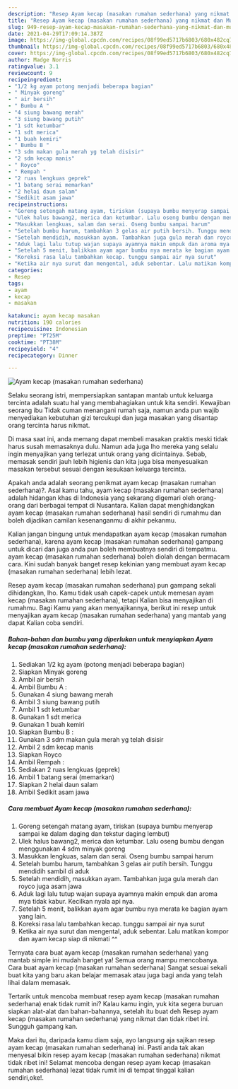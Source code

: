 ```yaml
---
description: "Resep Ayam kecap (masakan rumahan sederhana) yang nikmat dan Mudah Dibuat"
title: "Resep Ayam kecap (masakan rumahan sederhana) yang nikmat dan Mudah Dibuat"
slug: 949-resep-ayam-kecap-masakan-rumahan-sederhana-yang-nikmat-dan-mudah-dibuat
date: 2021-04-29T17:09:14.387Z
image: https://img-global.cpcdn.com/recipes/08f99ed5717b6803/680x482cq70/ayam-kecap-masakan-rumahan-sederhana-foto-resep-utama.jpg
thumbnail: https://img-global.cpcdn.com/recipes/08f99ed5717b6803/680x482cq70/ayam-kecap-masakan-rumahan-sederhana-foto-resep-utama.jpg
cover: https://img-global.cpcdn.com/recipes/08f99ed5717b6803/680x482cq70/ayam-kecap-masakan-rumahan-sederhana-foto-resep-utama.jpg
author: Madge Norris
ratingvalue: 3.1
reviewcount: 9
recipeingredient:
- "1/2 kg ayam potong menjadi beberapa bagian"
- " Minyak goreng"
- " air bersih"
- " Bumbu A "
- "4 siung bawang merah"
- "3 siung bawang putih"
- "1 sdt ketumbar"
- "1 sdt merica"
- "1 buah kemiri"
- " Bumbu B "
- "3 sdm makan gula merah yg telah disisir"
- "2 sdm kecap manis"
- " Royco"
- " Rempah "
- "2 ruas lengkuas geprek"
- "1 batang serai memarkan"
- "2 helai daun salam"
- "Sedikit asam jawa"
recipeinstructions:
- "Goreng setengah matang ayam, tiriskan (supaya bumbu menyerap sampai ke dalam daging dan tekstur daging lembut)"
- "Ulek halus bawang2, merica dan ketumbar. Lalu oseng bumbu dengan menggunakan 4 sdm minyak goreng"
- "Masukkan lengkuas, salam dan serai. Oseng bumbu sampai harum"
- "Setelah bumbu harum, tambahkan 3 gelas air putih bersih. Tunggu mendidih sambil di aduk"
- "Setelah mendidih, masukkan ayam. Tambahkan juga gula merah dan royco juga asam jawa"
- "Aduk lagi lalu tutup wajan supaya ayamnya makin empuk dan aroma mya tidak kabur. Kecilkan nyala api nya."
- "Setelah 5 menit, balikkan ayam agar bumbu nya merata ke bagian ayam yang lain."
- "Koreksi rasa lalu tambahkan kecap. tunggu sampai air nya surut"
- "Ketika air nya surut dan mengental, aduk sebentar. Lalu matikan kompor dan ayam kecap siap di nikmati ^^"
categories:
- Resep
tags:
- ayam
- kecap
- masakan

katakunci: ayam kecap masakan 
nutrition: 190 calories
recipecuisine: Indonesian
preptime: "PT25M"
cooktime: "PT38M"
recipeyield: "4"
recipecategory: Dinner

---
```



![Ayam kecap (masakan rumahan sederhana)](https://img-global.cpcdn.com/recipes/08f99ed5717b6803/680x482cq70/ayam-kecap-masakan-rumahan-sederhana-foto-resep-utama.jpg)

Selaku seorang istri, mempersiapkan santapan mantab untuk keluarga tercinta adalah suatu hal yang membahagiakan untuk kita sendiri. Kewajiban seorang ibu Tidak cuman menangani rumah saja, namun anda pun wajib menyediakan kebutuhan gizi tercukupi dan juga masakan yang disantap orang tercinta harus nikmat.

Di masa  saat ini, anda memang dapat membeli masakan praktis meski tidak harus susah memasaknya dulu. Namun ada juga lho mereka yang selalu ingin menyajikan yang terlezat untuk orang yang dicintainya. Sebab, memasak sendiri jauh lebih higienis dan kita juga bisa menyesuaikan masakan tersebut sesuai dengan kesukaan keluarga tercinta. 



Apakah anda adalah seorang penikmat ayam kecap (masakan rumahan sederhana)?. Asal kamu tahu, ayam kecap (masakan rumahan sederhana) adalah hidangan khas di Indonesia yang sekarang digemari oleh orang-orang dari berbagai tempat di Nusantara. Kalian dapat menghidangkan ayam kecap (masakan rumahan sederhana) hasil sendiri di rumahmu dan boleh dijadikan camilan kesenanganmu di akhir pekanmu.

Kalian jangan bingung untuk mendapatkan ayam kecap (masakan rumahan sederhana), karena ayam kecap (masakan rumahan sederhana) gampang untuk dicari dan juga anda pun boleh membuatnya sendiri di tempatmu. ayam kecap (masakan rumahan sederhana) boleh diolah dengan bermacam cara. Kini sudah banyak banget resep kekinian yang membuat ayam kecap (masakan rumahan sederhana) lebih lezat.

Resep ayam kecap (masakan rumahan sederhana) pun gampang sekali dihidangkan, lho. Kamu tidak usah capek-capek untuk memesan ayam kecap (masakan rumahan sederhana), tetapi Kalian bisa menyajikan di rumahmu. Bagi Kamu yang akan menyajikannya, berikut ini resep untuk menyajikan ayam kecap (masakan rumahan sederhana) yang mantab yang dapat Kalian coba sendiri.

<!--inarticleads1-->

##### Bahan-bahan dan bumbu yang diperlukan untuk menyiapkan Ayam kecap (masakan rumahan sederhana):

1. Sediakan 1/2 kg ayam (potong menjadi beberapa bagian)
1. Siapkan  Minyak goreng
1. Ambil  air bersih
1. Ambil  Bumbu A :
1. Gunakan 4 siung bawang merah
1. Ambil 3 siung bawang putih
1. Ambil 1 sdt ketumbar
1. Gunakan 1 sdt merica
1. Gunakan 1 buah kemiri
1. Siapkan  Bumbu B :
1. Gunakan 3 sdm makan gula merah yg telah disisir
1. Ambil 2 sdm kecap manis
1. Siapkan  Royco
1. Ambil  Rempah :
1. Sediakan 2 ruas lengkuas (geprek)
1. Ambil 1 batang serai (memarkan)
1. Siapkan 2 helai daun salam
1. Ambil Sedikit asam jawa




<!--inarticleads2-->

##### Cara membuat Ayam kecap (masakan rumahan sederhana):

1. Goreng setengah matang ayam, tiriskan (supaya bumbu menyerap sampai ke dalam daging dan tekstur daging lembut)
1. Ulek halus bawang2, merica dan ketumbar. Lalu oseng bumbu dengan menggunakan 4 sdm minyak goreng
1. Masukkan lengkuas, salam dan serai. Oseng bumbu sampai harum
1. Setelah bumbu harum, tambahkan 3 gelas air putih bersih. Tunggu mendidih sambil di aduk
1. Setelah mendidih, masukkan ayam. Tambahkan juga gula merah dan royco juga asam jawa
1. Aduk lagi lalu tutup wajan supaya ayamnya makin empuk dan aroma mya tidak kabur. Kecilkan nyala api nya.
1. Setelah 5 menit, balikkan ayam agar bumbu nya merata ke bagian ayam yang lain.
1. Koreksi rasa lalu tambahkan kecap. tunggu sampai air nya surut
1. Ketika air nya surut dan mengental, aduk sebentar. Lalu matikan kompor dan ayam kecap siap di nikmati ^^




Ternyata cara buat ayam kecap (masakan rumahan sederhana) yang mantab simple ini mudah banget ya! Semua orang mampu mencobanya. Cara buat ayam kecap (masakan rumahan sederhana) Sangat sesuai sekali buat kita yang baru akan belajar memasak atau juga bagi anda yang telah lihai dalam memasak.

Tertarik untuk mencoba membuat resep ayam kecap (masakan rumahan sederhana) enak tidak rumit ini? Kalau kamu ingin, yuk kita segera buruan siapkan alat-alat dan bahan-bahannya, setelah itu buat deh Resep ayam kecap (masakan rumahan sederhana) yang nikmat dan tidak ribet ini. Sungguh gampang kan. 

Maka dari itu, daripada kamu diam saja, ayo langsung aja sajikan resep ayam kecap (masakan rumahan sederhana) ini. Pasti anda tak akan menyesal bikin resep ayam kecap (masakan rumahan sederhana) nikmat tidak ribet ini! Selamat mencoba dengan resep ayam kecap (masakan rumahan sederhana) lezat tidak rumit ini di tempat tinggal kalian sendiri,oke!.

